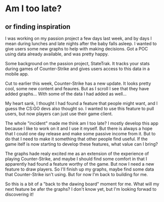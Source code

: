 # Am I too late?

## or finding inspiration

I was working on my passion project a few days last week, and by days I mean during lunches and late nights after the baby falls asleep. I wanted to give users some new graphs to help with making decisions. Got a POC using data already available, and was pretty happy.

Some background on the passion project, StateTrak. It tracks your stats during games of Counter-Strike and gives users access to this data in a mobile app.

Cut to earlier this week, Counter-Strike has a new update. It looks pretty cool, some new content and feaures. But as I scroll I see that they have added graphs... With some of the data I had added as well...

My heart sank, I thought I had found a feature that people might want, and I guess the CS:GO devs also thought so. I wanted to use this feature to pull users, but now players can just use their game client.

The whole "incident" made me think am I too late? I mostly develop this app because I like to work on it and I use it myself. But there is always a hope that I could one day release and make some passive income from it. But to do that I need to make it something that other people find useful. If the game itelf is now starting to develop these features, what value can I bring?

The graphs hade realy excited me as an extension of the experience of playing Counter-Strike, and maybe I should find some comfort in that I apparently had found a feature worthy of the game. But now I need a new feature to draw players. So I'll finish up my graphs, maybe find some data that Counter-Strike isn't using. But for now I'm back to building for me.

So this is a bit of a "back to the dawing board" moment for me. What will my next feature be afer the graphs? I don't know yet, but I'm looking forwad to discovering it! 